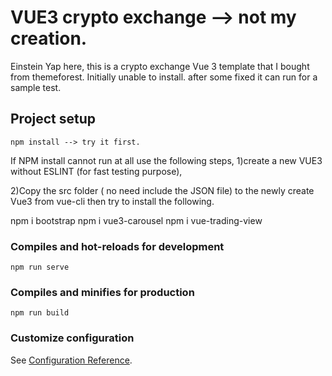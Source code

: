 # VUE3 crypto exchange --> not my creation. 

Einstein Yap here, this is a crypto exchange Vue 3 template that I bought from themeforest. Initially unable to install.
after some fixed it can run for a sample test. 



## Project setup
```
npm install --> try it first. 
```

If NPM install cannot run at all use the following steps,
1)create a new VUE3 without ESLINT (for fast testing purpose),
 
2)Copy the src folder ( no need include the JSON file) to the newly create Vue3 from vue-cli
then try to install the following. 

npm i bootstrap
npm i vue3-carousel
npm i vue-trading-view


### Compiles and hot-reloads for development
```
npm run serve
```

### Compiles and minifies for production
```
npm run build
```

### Customize configuration
See [Configuration Reference](https://cli.vuejs.org/config/).
